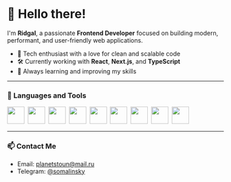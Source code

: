 # 👋 Hello there!

I'm **Ridgal**, a passionate **Frontend Developer** focused on building modern, performant, and user-friendly web applications.

- 🚀 Tech enthusiast with a love for clean and scalable code
- 🛠️ Currently working with **React**, **Next.js**, and **TypeScript**
- 🎯 Always learning and improving my skills

---

### 🧰 Languages and Tools

<p align="left">
  <img src="https://cdn.jsdelivr.net/gh/devicons/devicon@latest/icons/html5/html5-original-wordmark.svg" width="40" height="40"/>&nbsp;
  <img src="https://cdn.jsdelivr.net/gh/devicons/devicon@latest/icons/css3/css3-original-wordmark.svg" width="40" height="40"/>&nbsp;
  <img src="https://cdn.jsdelivr.net/gh/devicons/devicon@latest/icons/sass/sass-original.svg" width="40" height="40"/>&nbsp;
  <img src="https://cdn.jsdelivr.net/gh/devicons/devicon@latest/icons/javascript/javascript-original.svg" width="40" height="40"/>&nbsp;
  <img src="https://cdn.jsdelivr.net/gh/devicons/devicon@latest/icons/typescript/typescript-original.svg" width="40" height="40"/>&nbsp;
  <img src="https://cdn.jsdelivr.net/gh/devicons/devicon@latest/icons/react/react-original.svg" width="40" height="40"/>&nbsp;
  <img src="https://cdn.jsdelivr.net/gh/devicons/devicon@latest/icons/nextjs/nextjs-original.svg" width="40" height="40"/>&nbsp;
  <img src="https://cdn.jsdelivr.net/gh/devicons/devicon@latest/icons/redux/redux-original.svg" width="40" height="40"/>&nbsp;
  <img src="https://cdn.jsdelivr.net/gh/devicons/devicon@latest/icons/tailwindcss/tailwindcss-original.svg" width="40" height="40"/>&nbsp;
</p>

---

### 📫 Contact Me

- Email: [planetstoun@mail.ru](mailto:planetstoun@mail.ru)
- Telegram: [@somalinsky](https://t.me/somalinsky)



